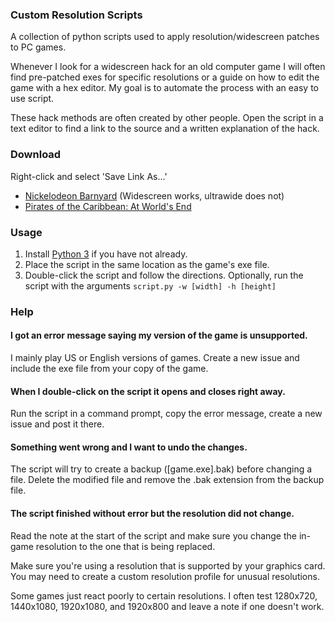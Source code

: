 ### Custom Resolution Scripts
A collection of python scripts used to apply resolution/widescreen patches to PC games.

Whenever I look for a widescreen hack for an old computer game I will often find pre-patched exes for specific resolutions or a guide on how to edit the game with a hex editor. My goal is to automate the process with an easy to use script.

These hack methods are often created by other people. Open the script in a text editor to find a link to the source and a written explanation of the hack.

### Download
Right-click and select 'Save Link As...'

* [Nickelodeon Barnyard](https://raw.githubusercontent.com/JeffRuLz/Custom-Resolution-Scripts/main/scripts/Barnyard_res_patch.py) (Widescreen works, ultrawide does not)
* [Pirates of the Caribbean: At World's End](https://github.com/JeffRuLz/Custom-Resolution-Scripts/raw/main/scripts/At_World's_End_res_patch.py)

### Usage
1. Install [Python 3](https://www.python.org/downloads/) if you have not already.
2. Place the script in the same location as the game's exe file.
3. Double-click the script and follow the directions. Optionally, run the script with the arguments `script.py -w [width] -h [height]`

### Help
#### I got an error message saying my version of the game is unsupported.
I mainly play US or English versions of games. Create a new issue and include the exe file from your copy of the game.

#### When I double-click on the script it opens and closes right away.
Run the script in a command prompt, copy the error message, create a new issue and post it there.

#### Something went wrong and I want to undo the changes.
The script will try to create a backup ([game.exe].bak) before changing a file. Delete the modified file and remove the .bak extension from the backup file.

#### The script finished without error but the resolution did not change.
Read the note at the start of the script and make sure you change the in-game resolution to the one that is being replaced.

Make sure you're using a resolution that is supported by your graphics card. You may need to create a custom resolution profile for unusual resolutions.

Some games just react poorly to certain resolutions. I often test 1280x720, 1440x1080, 1920x1080, and 1920x800 and leave a note if one doesn't work.
